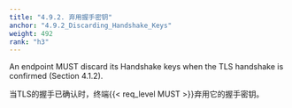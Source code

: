 ```yaml
---
title: "4.9.2. 弃用握手密钥"
anchor: "4.9.2_Discarding_Handshake_Keys"
weight: 492
rank: "h3"
---
```


An endpoint MUST discard its Handshake keys when the TLS handshake is confirmed (Section 4.1.2).

当TLS的握手已确认时，终端{{< req_level MUST >}}弃用它的握手密钥。
